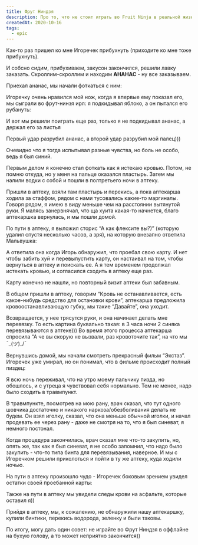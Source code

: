 ```yaml
---
title: Фрут Ниндзя
description: Про то, что не стоит играть во Fruit Ninja в реальной жизни по пьяне
createdAt: 2020-10-16
tags:
  - epic
---
```


Как-то раз пришел ко мне Игоречек прибухнуть (приходите ко мне тоже прибухнуть).

И собсно сидим, прибухиваем, закусон закончился, решили лавку заказать. Скроллим-скроллим и находим **АНАНАС** - ну все заказываем.

<!--more-->


Приехал ананас, мы начали фоткаться с ним:

<new-img-row>
  <img-slide src="/images/cool-story/fruit-ninja/pineapple.jpg" alt="Ананас, водка и мы" ></img-slide>
</new-img-row>

Игоречку очень нравился мой нож, когда я впервые ему показал его, мы сыграли во фрут-нинзя ирл: я подкидывал
яблоко, а он пытался его рубануть:

<new-img-row>
  <img-slide src="/images/cool-story/fruit-ninja/knife.jpg" alt="Примерно такой ножичек" ></img-slide>
</new-img-row>


И вот мы решили поиграть еще раз, только я не подкидывал ананас, а держал его за листья

<new-img-row>
  <img-slide src="/images/cool-story/fruit-ninja/pineapple-knife.jpg" alt="Рубанули, у меня ебало уже предвосхищает что будет дальше" ></img-slide>
</new-img-row>

Первый удар разрубил ананас, а второй удар разрубил мой палец)))

<new-img-row>
  <img-slide src="/images/cool-story/fruit-ninja/deep-cuts-1.jpg" alt="А как флексите вы?)" ></img-slide>
  <img-slide src="/images/cool-story/fruit-ninja/deep-cuts-2.jpg" alt="Пальчик на фоне поляны" ></img-slide>
</new-img-row>

Очевидно что я тогда испытывал разные чувства, но боль не особо, ведь я был синий.

Первым делом я конечно стал фоткать как я истекаю кровью. Потом, не помню откуда, но у меня на пальце оказался
пластырь. Затем мы налили водки с собой и пошли в полтретьего ночи в аптеку.

Пришли в аптеку, взяли там пластырь и перекись, а пока аптекарша ходила за стаффом, рядом с нами тусовались
какие-то маргиналы. Говоря рядом, я имею в виду меньше чем на расстоянии вытянутой руки. Я малясь занервнячал, что
ща хуита какая-то начнется, благо аптекаршка вернулась, и мы пошли домой.

По пути в аптеку, я выложил сторис “А как флексите вы?)” (которую удалил спустя несколько часов, а зря), на
которую внезапно ответила Мальвушка:

<new-img-row>
  <img-slide src="/images/cool-story/fruit-ninja/malvushk.jpg" alt="Типичный русский вечер" ></img-slide>
</new-img-row>

А ответила она когда Игорь обнаружил, что проебал свою карту. И нет чтобы забить хуй и перевыпустить карту, он
настаивал на том, чтобы вернуться в аптеку и поискать ее. А я тем временем продолжал истекать кровью, и согласился
сходить в аптеку еще раз.

Карту конечно не нашли, но повторный визит аптеки был забавным.

В общем пришли в аптеку, говорим “Кровь не
останавливается, есть какое-нибудь средство для остановки крови”, аптекарша предложила кровоостанавливающую губку,
мы такие “Давайте”, она уходит.

Возвращается, у нее трясутся руки, и она начинает делать мне перевязку. То есть картина буквально такая: в 3 часа
ночи 2 синяка перевязываются в аптеке))) Во время этого процесса аптекарша спросила “А че вы скорую не вызвали,
раз кровоточите так”, на что мы ¯\_(ツ)_/¯

Вернувшись домой, мы начали смотреть прекрасный фильм “Экстаз”. Игоречек уже умирал, но он понимал, что в фильме
происходит полный пиздец:

<new-img-row>
  <img-slide src="/images/cool-story/fruit-ninja/climax.jpg" alt="Игоречек умирает, в Экстазе тоже умирают" ></img-slide>
</new-img-row>


Я всю ночь переживал, что на утро моему пальчику пизда, но обошлось, и с утреца я чувствовал себя нормально.
Тем не менее, надо было сходить в травмпункт.


В травмпункте, посмотрев на мою рану, врач сказал, что тут одного шовчика достаточно и никакого
наркоза/обезболивания делать не будем. Он взял иголку, сказал, что она меньше обычной иголки, и начал продевать ее
через рану - даже не смотря на то, что я был синеват, я немного постонал.


Когда процедура закончилась, врач сказал мне что-то закупить, но, опять же, так как я был синеват, я не особо
запомнил, что надо было закупить - что-то типа бинта для перевязывания, наверное. И мы с Игоречком решили
приколоться и пойти в ту же аптеку, куда ходили ночью.

На пути в аптеку произошло чудо - Игоречек боковым зрением увидел остатки своей проебанной карты:

<new-img-row>
  <img-slide src="/images/cool-story/fruit-ninja/card.jpg" alt="Леджендари селфачок на след день" ></img-slide>
</new-img-row>


Также на пути в аптеку мы увидели следы крови на асфальте, которые оставил я))

Прийдя в аптеку, мы, к сожалению, не обнаружили нашу аптекаршку, купили бинтики, перекись водорода, зеленку и были
таковы.

По итогу, могу дать один совет: не играйте во Фрут Ниндзя в оффлайне на бухую голову, а то может неприятно
закончится))

<new-img-row>
  <img-slide src="/images/cool-story/fruit-ninja/seam.jpg" alt="Шовчик" ></img-slide>
</new-img-row>
